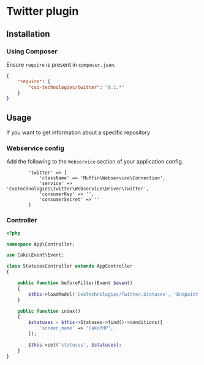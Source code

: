 # Twitter plugin

## Installation

### Using Composer

Ensure `require` is present in `composer.json`.

```json
{
    "require": {
        "cvo-technologies/twitter": "0.1.*"
    }
}
```

## Usage

If you want to get information about a specific repository

### Webservice config

Add the following to the ```Webservice``` section of your application config.

```
        'twitter' => [
            'className' => 'Muffin\Webservice\Connection',
            'service' => 'CvoTechnologies\Twitter\Webservice\Driver\Twitter',
            'consumerKey' => '',
            'consumerSecret' => ''
        ]
```

### Controller

```php
<?php

namespace App\Controller;

use Cake\Event\Event;

class StatusesController extends AppController
{

    public function beforeFilter(Event $event)
    {
        $this->loadModel('CvoTechnologies/Twitter.Statuses', 'Endpoint');
    }

    public function index()
    {
        $statuses = $this->Statuses->find()->conditions([
            'screen_name' => 'CakePHP',
        ]);

        $this->set('statuses', $statuses);
    }
}
```
